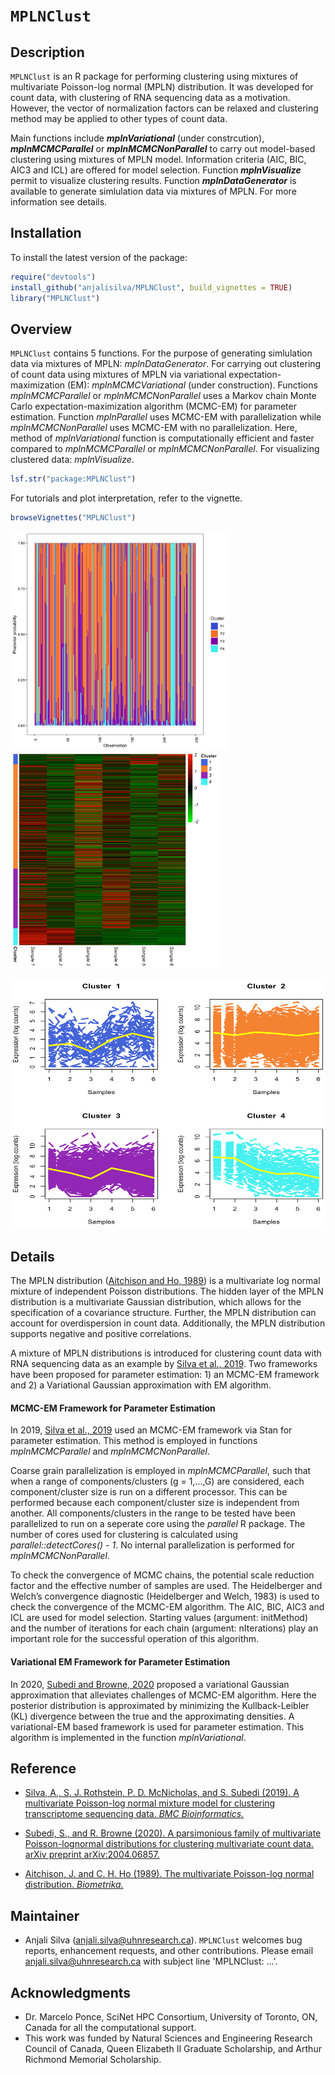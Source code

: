 # `MPLNClust`

## Description
`MPLNClust` is an R package for performing clustering using mixtures of multivariate Poisson-log normal (MPLN) distribution. It was developed for count data, with clustering of RNA sequencing data as a motivation. However, the vector of normalization factors can be relaxed and clustering method may be applied to other types of count data. 

Main functions include __*mplnVariational*__ (under constrcution), __*mplnMCMCParallel*__ or __*mplnMCMCNonParallel*__ to carry out model-based clustering using mixtures of MPLN model. Information criteria (AIC, BIC, AIC3 and ICL) are offered for model selection. Function __*mplnVisualize*__ permit to visualize clustering results. Function __*mplnDataGenerator*__ is available to generate simlulation data via mixtures of MPLN. For more information see details. 

## Installation

To install the latest version of the package:

``` r
require("devtools")
install_github("anjalisilva/MPLNClust", build_vignettes = TRUE)
library("MPLNClust")
```

## Overview

`MPLNClust` contains 5 functions. For the purpose of generating simlulation data via mixtures of MPLN: *mplnDataGenerator*. For carrying out clustering of count data using mixtures of MPLN via variational expectation-maximization (EM): *mplnMCMCVariational* (under construction). Functions *mplnMCMCParallel* or *mplnMCMCNonParallel* uses a Markov chain Monte Carlo expectation-maximization algorithm (MCMC-EM) for parameter estimation. Function *mplnParallel* uses MCMC-EM with parallelization while *mplnMCMCNonParallel* uses MCMC-EM with no parallelization. Here, method of *mplnVariational* function is computationally efficient and faster compared to  *mplnMCMCParallel* or *mplnMCMCNonParallel*. For visualizing clustered data: *mplnVisualize*. 





``` r
lsf.str("package:MPLNClust")
```

For tutorials and plot interpretation, refer to the vignette.

``` r
browseVignettes("MPLNClust")
```
<p float="center">
  <img src="inst/extdata/barplot_FourClusterModel.png" alt="Overview" width="350"/>
  &nbsp;
  &nbsp;
  &nbsp;
  &nbsp;
  &nbsp;
  &nbsp;
  <img src="inst/extdata/heatmap_FourClusterModel.png" alt="Overview" width="332.5"/>
</p>

<div style="text-align:center"><img src="inst/extdata/LinePlots_FourClusterModel.png" alt="Lineplot" width="600" height="400"/>

<div style="text-align:left">
<div style="text-align:left">

## Details

The MPLN distribution ([Aitchison and Ho, 1989](https://www.jstor.org/stable/2336624?seq=1)) is a multivariate log normal mixture of independent Poisson distributions. The hidden layer of the MPLN distribution is a multivariate Gaussian distribution, which allows for the specification of a covariance structure. Further, the MPLN distribution can account for overdispersion in count data. Additionally, the MPLN distribution supports negative and positive correlations.

A mixture of MPLN distributions is introduced for clustering count data with RNA sequencing data as an example by [Silva et al., 2019](https://bmcbioinformatics.biomedcentral.com/articles/10.1186/s12859-019-2916-0). Two frameworks have been proposed for parameter estimation: 1) an MCMC-EM framework and 2) a Variational Gaussian approximation with EM algorithm. 

#### MCMC-EM Framework for Parameter Estimation 

In 2019, [Silva et al., 2019](https://bmcbioinformatics.biomedcentral.com/articles/10.1186/s12859-019-2916-0) used an MCMC-EM framework via Stan for parameter estimation. This method is employed in functions *mplnMCMCParallel* and *mplnMCMCNonParallel*. 

Coarse grain parallelization is employed in *mplnMCMCParallel*, such that when a range of components/clusters (g = 1,...,G) are considered, each component/cluster size is run on a different processor. This can be performed because each component/cluster size is independent from another. All components/clusters in the range to be tested have been parallelized to run on a seperate core using the *parallel* R package. The number of cores used for clustering is calculated using *parallel::detectCores() - 1*. No internal parallelization is performed for *mplnMCMCNonParallel*. 

To check the convergence of MCMC chains, the potential scale reduction factor and the effective number of samples are used. The Heidelberger and Welch’s convergence diagnostic (Heidelberger and Welch, 1983) is used to check the convergence of the MCMC-EM algorithm. The AIC, BIC, AIC3 and ICL are used for model selection. Starting values (argument: initMethod) and the number of iterations for each chain (argument: nIterations) play an important role for the successful operation of this algorithm. 

#### Variational EM Framework for Parameter Estimation 
In 2020, [Subedi and Browne, 2020](https://arxiv.org/abs/2004.06857) proposed a variational Gaussian approximation that alleviates challenges of MCMC-EM algorithm. Here the posterior distribution is approximated by minimizing the Kullback-Leibler (KL) divergence between the true and the approximating densities. A variational-EM based framework is used for parameter estimation. This algorithm is implemented in the function *mplnVariational*. 


## Reference

* [Silva, A., S. J. Rothstein, P. D. McNicholas, and S. Subedi (2019). A multivariate Poisson-log normal mixture model for clustering transcriptome sequencing data. *BMC Bioinformatics.*](https://bmcbioinformatics.biomedcentral.com/articles/10.1186/s12859-019-2916-0)

* [Subedi, S., and R. Browne (2020). A parsimonious family of multivariate Poisson-lognormal distributions for clustering multivariate count data. arXiv preprint arXiv:2004.06857.](https://arxiv.org/abs/2004.06857)

* [Aitchison, J. and C. H. Ho (1989). The multivariate Poisson-log normal distribution. *Biometrika.*](https://www.jstor.org/stable/2336624?seq=1)

## Maintainer

* Anjali Silva (anjali.silva@uhnresearch.ca). `MPLNClust` welcomes bug reports, enhancement requests, and other contributions. Please email anjali.silva@uhnresearch.ca with subject line 'MPLNClust: ...'. 

## Acknowledgments

* Dr. Marcelo Ponce, SciNet HPC Consortium, University of Toronto, ON, Canada for all the computational support. 
* This work was funded by Natural Sciences and Engineering Research Council of Canada, Queen Elizabeth II Graduate Scholarship, and Arthur Richmond Memorial Scholarship.
